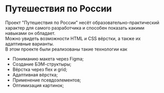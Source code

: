 # Путешествия по России 
Проект "Путешествия по России" несёт образовательно-практический характер для самого разработчика и способен показать какими навыками он обладает.  
Можно увидеть возможности HTML и CSS вёрстки, а также их адаптивные варианты.  
В этом проекте были реализованы такие технологии как  
* Пониманию макета через Figma;
* Создание БЭМ-структыры; 
* Вёрстка через flex и grid;
* Адаптивная вёрстка;
* Применение псевдоэлементов;
* Оптимизация картинок;
